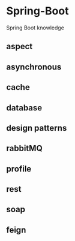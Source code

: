 # Spring-Boot
Spring Boot knowledge

## aspect

## asynchronous

## cache

## database

## design patterns

## rabbitMQ

## profile

## rest

## soap

## feign
